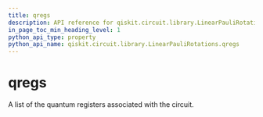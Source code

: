 ```yaml
---
title: qregs
description: API reference for qiskit.circuit.library.LinearPauliRotations.qregs
in_page_toc_min_heading_level: 1
python_api_type: property
python_api_name: qiskit.circuit.library.LinearPauliRotations.qregs
---
```


# qregs

A list of the quantum registers associated with the circuit.

